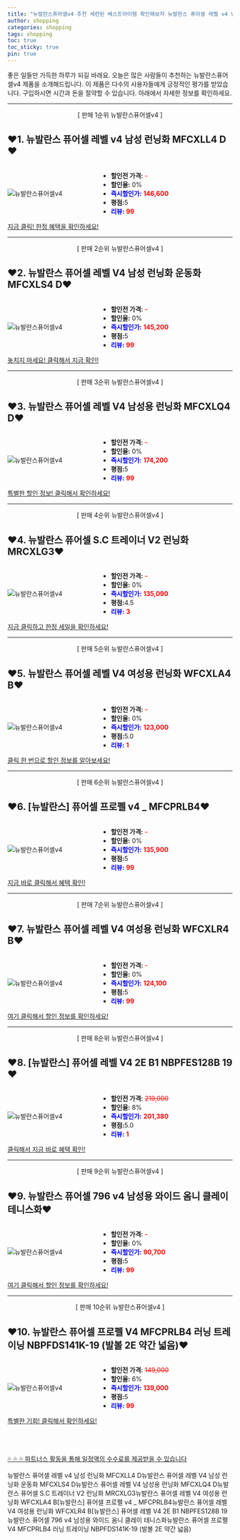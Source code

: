 ```yaml
---
title: "뉴발란스퓨어셀v4 추천 세련된 베스트아이템 확인해보자 뉴발란스 퓨어셀 레벨 v4 남성"
author: shopping
categories: shopping
tags: shopping
toc: true
toc_sticky: true
pin: true
---
```

좋은 일들만 가득한 하루가 되길 바래요. 오늘은 많은 사람들이 추천하는 뉴발란스퓨어셀v4 제품을 소개해드립니다. 이 제품은 다수의 사용자들에게 긍정적인 평가를 받았습니다. 구입하시면 시간과 돈을 절약할 수 있습니다. 아래에서 자세한 정보를 확인하세요.

---
<p class="toplist" style="margin: 0 auto; display: block; width: fit-content;">[ 판매 1순위 뉴발란스퓨어셀v4 ]</p>

<h2><strong>❤️1. 뉴발란스 퓨어셀 레벨 v4 남성 런닝화 MFCXLL4 D❤️</strong></h2>

<div style="display: flex; align-items: center;">
    <div style="flex: 0.4;">
        <img src="https://thumbnail7.coupangcdn.com/thumbnails/remote/230x230ex/image/vendor_inventory/7d49/1836a355171f8838f45e2a7eb3c138573351607d9b46b8837d8de0d74b34.jpg" alt="뉴발란스퓨어셀v4" style="max-width: 100%;">
    </div>
    <div style="flex: 0.6; margin-left: 10px;">
        <ul>
            <li><strong>할인전 가격:</strong> <del style="color: red;">-</del></li>
            <li><strong>할인율:</strong> 0%</li>
            <li><span style='color:blue'><strong>즉시할인가:</strong></span> <span style='color:red'><strong>146,600</strong></span></li>
            <li><strong>평점:</strong>5</li>
            <li><span style='color:blue'><strong>리뷰:</strong></span> <span style='color:red'><strong>99</strong></span></li>
        </ul>
    </div>
</div>
<div class="center">
    <a href="https://selin100587001.github.io?lptag=AF9450613&subid=githubio&pageKey=8226754396&traceid=V0-153&itemId=23663989805&vendorItemId=90689260368" class="myButton">
        지금 클릭! 한정 혜택을 확인하세요!
    </a>
</div>


---
<p class="toplist" style="margin: 0 auto; display: block; width: fit-content;">[ 판매 2순위 뉴발란스퓨어셀v4 ]</p>

<h2><strong>❤️2. 뉴발란스 퓨어셀 레벨 V4 남성 런닝화 운동화 MFCXLS4 D❤️</strong></h2>

<div style="display: flex; align-items: center;">
    <div style="flex: 0.4;">
        <img src="https://thumbnail10.coupangcdn.com/thumbnails/remote/230x230ex/image/vendor_inventory/7119/608cb0e95cabdcc5af84f857e9bf2babaed4fbce20dd54d2102b7281cfba.jpg" alt="뉴발란스퓨어셀v4" style="max-width: 100%;">
    </div>
    <div style="flex: 0.6; margin-left: 10px;">
        <ul>
            <li><strong>할인전 가격:</strong> <del style="color: red;">-</del></li>
            <li><strong>할인율:</strong> 0%</li>
            <li><span style='color:blue'><strong>즉시할인가:</strong></span> <span style='color:red'><strong>145,200</strong></span></li>
            <li><strong>평점:</strong>5</li>
            <li><span style='color:blue'><strong>리뷰:</strong></span> <span style='color:red'><strong>99</strong></span></li>
        </ul>
    </div>
</div>
<div class="center">
    <a href="https://selin100587001.github.io?lptag=AF9450613&subid=githubio&pageKey=8256297163&traceid=V0-153&itemId=23777484954&vendorItemId=90801671807" class="myButton">
        놓치지 마세요! 클릭해서 지금 확인!
    </a>
</div>


---
<p class="toplist" style="margin: 0 auto; display: block; width: fit-content;">[ 판매 3순위 뉴발란스퓨어셀v4 ]</p>

<h2><strong>❤️3. 뉴발란스 퓨어셀 레벨 V4 남성용 런닝화 MFCXLQ4 D❤️</strong></h2>

<div style="display: flex; align-items: center;">
    <div style="flex: 0.4;">
        <img src="https://thumbnail10.coupangcdn.com/thumbnails/remote/230x230ex/image/vendor_inventory/1498/4e834bf8680f887b35ede81baea6747ecd627f6055da505de9d917d86e3d.jpg" alt="뉴발란스퓨어셀v4" style="max-width: 100%;">
    </div>
    <div style="flex: 0.6; margin-left: 10px;">
        <ul>
            <li><strong>할인전 가격:</strong> <del style="color: red;">-</del></li>
            <li><strong>할인율:</strong> 0%</li>
            <li><span style='color:blue'><strong>즉시할인가:</strong></span> <span style='color:red'><strong>174,200</strong></span></li>
            <li><strong>평점:</strong>5</li>
            <li><span style='color:blue'><strong>리뷰:</strong></span> <span style='color:red'><strong>99</strong></span></li>
        </ul>
    </div>
</div>
<div class="center">
    <a href="https://selin100587001.github.io?lptag=AF9450613&subid=githubio&pageKey=8199650911&traceid=V0-153&itemId=23499568874&vendorItemId=90525821133" class="myButton">
        특별한 할인 정보! 클릭해서 확인하세요!
    </a>
</div>


---
<p class="toplist" style="margin: 0 auto; display: block; width: fit-content;">[ 판매 4순위 뉴발란스퓨어셀v4 ]</p>

<h2><strong>❤️4. 뉴발란스 퓨어셀 S.C 트레이너 V2 런닝화 MRCXLG3❤️</strong></h2>

<div style="display: flex; align-items: center;">
    <div style="flex: 0.4;">
        <img src="https://thumbnail8.coupangcdn.com/thumbnails/remote/230x230ex/image/vendor_inventory/5f6e/a5e6b34b18198652ae346d8342f6ca5faace763c47ccb9ad558104d6b88d.png" alt="뉴발란스퓨어셀v4" style="max-width: 100%;">
    </div>
    <div style="flex: 0.6; margin-left: 10px;">
        <ul>
            <li><strong>할인전 가격:</strong> <del style="color: red;">-</del></li>
            <li><strong>할인율:</strong> 0%</li>
            <li><span style='color:blue'><strong>즉시할인가:</strong></span> <span style='color:red'><strong>135,090</strong></span></li>
            <li><strong>평점:</strong>4.5</li>
            <li><span style='color:blue'><strong>리뷰:</strong></span> <span style='color:red'><strong>3</strong></span></li>
        </ul>
    </div>
</div>
<div class="center">
    <a href="https://selin100587001.github.io?lptag=AF9450613&subid=githubio&pageKey=8013431376&traceid=V0-153&itemId=22365862358&vendorItemId=89820633312" class="myButton">
        지금 클릭하고 한정 세일을 확인하세요!
    </a>
</div>


---
<p class="toplist" style="margin: 0 auto; display: block; width: fit-content;">[ 판매 5순위 뉴발란스퓨어셀v4 ]</p>

<h2><strong>❤️5. 뉴발란스 퓨어셀 레벨 V4 여성용 런닝화 WFCXLA4 B❤️</strong></h2>

<div style="display: flex; align-items: center;">
    <div style="flex: 0.4;">
        <img src="https://thumbnail8.coupangcdn.com/thumbnails/remote/230x230ex/image/vendor_inventory/87f7/069665a6808dd158e45d39c7585ee8b83c68c156cb33b0530aad68cfd028.jpg" alt="뉴발란스퓨어셀v4" style="max-width: 100%;">
    </div>
    <div style="flex: 0.6; margin-left: 10px;">
        <ul>
            <li><strong>할인전 가격:</strong> <del style="color: red;">-</del></li>
            <li><strong>할인율:</strong> 0%</li>
            <li><span style='color:blue'><strong>즉시할인가:</strong></span> <span style='color:red'><strong>123,000</strong></span></li>
            <li><strong>평점:</strong>5.0</li>
            <li><span style='color:blue'><strong>리뷰:</strong></span> <span style='color:red'><strong>1</strong></span></li>
        </ul>
    </div>
</div>
<div class="center">
    <a href="https://selin100587001.github.io?lptag=AF9450613&subid=githubio&pageKey=8199683117&traceid=V0-153&itemId=23499830471&vendorItemId=90526271409" class="myButton">
        클릭 한 번으로 할인 정보를 알아보세요!
    </a>
</div>


---
<p class="toplist" style="margin: 0 auto; display: block; width: fit-content;">[ 판매 6순위 뉴발란스퓨어셀v4 ]</p>

<h2><strong>❤️6. [뉴발란스] 퓨어셀 프로펠 v4 _ MFCPRLB4❤️</strong></h2>

<div style="display: flex; align-items: center;">
    <div style="flex: 0.4;">
        <img src="https://thumbnail6.coupangcdn.com/thumbnails/remote/230x230ex/image/vendor_inventory/bb38/bff0d8f1e8301ae164761a1a6fc802047aafc2834a544e8aa13fc1ef36f3.jpg" alt="뉴발란스퓨어셀v4" style="max-width: 100%;">
    </div>
    <div style="flex: 0.6; margin-left: 10px;">
        <ul>
            <li><strong>할인전 가격:</strong> <del style="color: red;">-</del></li>
            <li><strong>할인율:</strong> 0%</li>
            <li><span style='color:blue'><strong>즉시할인가:</strong></span> <span style='color:red'><strong>135,900</strong></span></li>
            <li><strong>평점:</strong>5</li>
            <li><span style='color:blue'><strong>리뷰:</strong></span> <span style='color:red'><strong>99</strong></span></li>
        </ul>
    </div>
</div>
<div class="center">
    <a href="https://selin100587001.github.io?lptag=AF9450613&subid=githubio&pageKey=8137162873&traceid=V0-153&itemId=23116086050&vendorItemId=90149750602" class="myButton">
        지금 바로 클릭해서 혜택 확인!
    </a>
</div>


---
<p class="toplist" style="margin: 0 auto; display: block; width: fit-content;">[ 판매 7순위 뉴발란스퓨어셀v4 ]</p>

<h2><strong>❤️7. 뉴발란스 퓨어셀 레벨 V4 여성용 런닝화 WFCXLR4 B❤️</strong></h2>

<div style="display: flex; align-items: center;">
    <div style="flex: 0.4;">
        <img src="https://thumbnail9.coupangcdn.com/thumbnails/remote/230x230ex/image/vendor_inventory/2bf8/b785e972c7b711f1dd0ed61ed3dc1547bade8c87585fcf56bbb42467d3b6.jpg" alt="뉴발란스퓨어셀v4" style="max-width: 100%;">
    </div>
    <div style="flex: 0.6; margin-left: 10px;">
        <ul>
            <li><strong>할인전 가격:</strong> <del style="color: red;">-</del></li>
            <li><strong>할인율:</strong> 0%</li>
            <li><span style='color:blue'><strong>즉시할인가:</strong></span> <span style='color:red'><strong>124,100</strong></span></li>
            <li><strong>평점:</strong>5</li>
            <li><span style='color:blue'><strong>리뷰:</strong></span> <span style='color:red'><strong>99</strong></span></li>
        </ul>
    </div>
</div>
<div class="center">
    <a href="https://selin100587001.github.io?lptag=AF9450613&subid=githubio&pageKey=8199697426&traceid=V0-153&itemId=23499940115&vendorItemId=90526379993" class="myButton">
        여기 클릭해서 할인 정보를 확인하세요!
    </a>
</div>


---
<p class="toplist" style="margin: 0 auto; display: block; width: fit-content;">[ 판매 8순위 뉴발란스퓨어셀v4 ]</p>

<h2><strong>❤️8. [뉴발란스] 퓨어셀 레벨 V4 2E B1 NBPFES128B 19❤️</strong></h2>

<div style="display: flex; align-items: center;">
    <div style="flex: 0.4;">
        <img src="https://thumbnail6.coupangcdn.com/thumbnails/remote/230x230ex/image/vendor_inventory/faa0/7b0eb35cbc9022635d44353f3d388e0e64f8c9e5fe6e7300404a6ca9bfc7.jpg" alt="뉴발란스퓨어셀v4" style="max-width: 100%;">
    </div>
    <div style="flex: 0.6; margin-left: 10px;">
        <ul>
            <li><strong>할인전 가격:</strong> <del style="color: red;">219,000</del></li>
            <li><strong>할인율:</strong> 8%</li>
            <li><span style='color:blue'><strong>즉시할인가:</strong></span> <span style='color:red'><strong>201,380</strong></span></li>
            <li><strong>평점:</strong>5.0</li>
            <li><span style='color:blue'><strong>리뷰:</strong></span> <span style='color:red'><strong>1</strong></span></li>
        </ul>
    </div>
</div>
<div class="center">
    <a href="https://selin100587001.github.io?lptag=AF9450613&subid=githubio&pageKey=7956371861&traceid=V0-153&itemId=21983102335&vendorItemId=90425102430" class="myButton">
        클릭해서 지금 바로 혜택 확인!
    </a>
</div>


---
<p class="toplist" style="margin: 0 auto; display: block; width: fit-content;">[ 판매 9순위 뉴발란스퓨어셀v4 ]</p>

<h2><strong>❤️9. 뉴발란스 퓨어셀 796 v4 남성용 와이드 옴니 클레이 테니스화❤️</strong></h2>

<div style="display: flex; align-items: center;">
    <div style="flex: 0.4;">
        <img src="https://thumbnail7.coupangcdn.com/thumbnails/remote/230x230ex/image/vendor_inventory/17ac/333043a989eb132ae9ecddd04db43533b52682e1584a3150128dfa890f5d.jpg" alt="뉴발란스퓨어셀v4" style="max-width: 100%;">
    </div>
    <div style="flex: 0.6; margin-left: 10px;">
        <ul>
            <li><strong>할인전 가격:</strong> <del style="color: red;">-</del></li>
            <li><strong>할인율:</strong> 0%</li>
            <li><span style='color:blue'><strong>즉시할인가:</strong></span> <span style='color:red'><strong>90,700</strong></span></li>
            <li><strong>평점:</strong>5</li>
            <li><span style='color:blue'><strong>리뷰:</strong></span> <span style='color:red'><strong>99</strong></span></li>
        </ul>
    </div>
</div>
<div class="center">
    <a href="https://selin100587001.github.io?lptag=AF9450613&subid=githubio&pageKey=8120364289&traceid=V0-153&itemId=23032907785&vendorItemId=90113473080" class="myButton">
        여기 클릭해서 할인 정보를 확인하세요!
    </a>
</div>


---
<p class="toplist" style="margin: 0 auto; display: block; width: fit-content;">[ 판매 10순위 뉴발란스퓨어셀v4 ]</p>

<h2><strong>❤️10. 뉴발란스 퓨어셀 프로펠 V4 MFCPRLB4 러닝 트레이닝 NBPFDS141K-19 (발볼 2E 약간 넓음)❤️</strong></h2>

<div style="display: flex; align-items: center;">
    <div style="flex: 0.4;">
        <img src="https://thumbnail6.coupangcdn.com/thumbnails/remote/230x230ex/image/vendor_inventory/9514/d532f72f5068a340d6cd6838f2ae687c5cf60e19874af67f6a99f560c1f3.jpg" alt="뉴발란스퓨어셀v4" style="max-width: 100%;">
    </div>
    <div style="flex: 0.6; margin-left: 10px;">
        <ul>
            <li><strong>할인전 가격:</strong> <del style="color: red;">149,000</del></li>
            <li><strong>할인율:</strong> 6%</li>
            <li><span style='color:blue'><strong>즉시할인가:</strong></span> <span style='color:red'><strong>139,000</strong></span></li>
            <li><strong>평점:</strong>5</li>
            <li><span style='color:blue'><strong>리뷰:</strong></span> <span style='color:red'><strong>99</strong></span></li>
        </ul>
    </div>
</div>
<div class="center">
    <a href="https://selin100587001.github.io?lptag=AF9450613&subid=githubio&pageKey=8232001546&traceid=V0-153&itemId=23693633505&vendorItemId=90718761460" class="myButton">
        특별한 기회! 클릭해서 확인하세요!
    </a>
</div>

<br><br><br>[💦 💦 💦 파트너스 활동을 통해 일정액의 수수료를 제공받을 수 있습니다](https://link.coupang.com/a/bcpT2c)<br><br>뉴발란스 퓨어셀 레벨 v4 남성 런닝화 MFCXLL4 D뉴발란스 퓨어셀 레벨 V4 남성 런닝화 운동화 MFCXLS4 D뉴발란스 퓨어셀 레벨 V4 남성용 런닝화 MFCXLQ4 D뉴발란스 퓨어셀 S.C 트레이너 V2 런닝화 MRCXLG3뉴발란스 퓨어셀 레벨 V4 여성용 런닝화 WFCXLA4 B[뉴발란스] 퓨어셀 프로펠 v4 _ MFCPRLB4뉴발란스 퓨어셀 레벨 V4 여성용 런닝화 WFCXLR4 B[뉴발란스] 퓨어셀 레벨 V4 2E B1 NBPFES128B 19뉴발란스 퓨어셀 796 v4 남성용 와이드 옴니 클레이 테니스화뉴발란스 퓨어셀 프로펠 V4 MFCPRLB4 러닝 트레이닝 NBPFDS141K-19 (발볼 2E 약간 넓음)